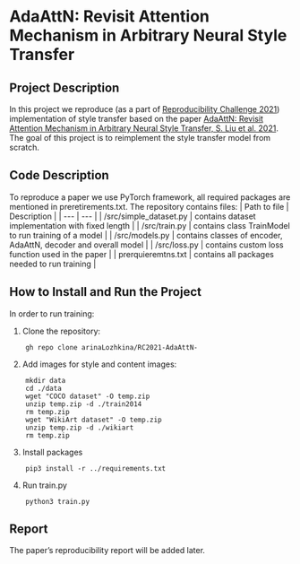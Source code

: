 # AdaAttN: Revisit Attention Mechanism in Arbitrary Neural Style Transfer

## Project Description 
In this project we reproduce (as a part of [Reproducibility Challenge 2021](https://paperswithcode.com/rc2021))  implementation of style transfer based on the paper [AdaAttN: Revisit Attention Mechanism in Arbitrary Neural Style Transfer, S. Liu et al. 2021](https://arxiv.org/abs/2108.03647). The goal of this project is to reimplement the style transfer model from scratch. 

## Code Description 
To reproduce a paper we use PyTorch framework, all required packages are mentioned in preretirements.txt. 
The repository contains files: 
| Path to file | Description |
| --- | --- |
| /src/simple_dataset.py | contains dataset implementation with fixed length | 
| /src/train.py | contains class TrainModel to run training of a model |
| /src/models.py | contains classes of encoder, AdaAttN, decoder and overall model | 
| /src/loss.py | contains custom loss function used in the paper |
| prerquieremtns.txt | contains all packages needed to run training |

## How to Install and Run the Project 
In order to run training: 
1. Clone the repository: 
```
	gh repo clone arinaLozhkina/RC2021-AdaAttN-
```
2. Add images for style and content images:  
```
	mkdir data 
	cd ./data 
	wget "COCO dataset" -O temp.zip
	unzip temp.zip -d ./train2014
	rm temp.zip
	wget "WikiArt dataset" -O temp.zip
	unzip temp.zip -d ./wikiart
	rm temp.zip
```
3. Install packages
```
	pip3 install -r ../requirements.txt 
```
4. Run train.py 
```
	python3 train.py 
```

## Report 
The paper’s reproducibility report will be added later. 
